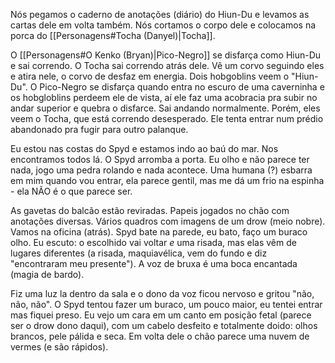 Nós pegamos o caderno de anotações (diário) do Hiun-Du e levamos as cartas dele em volta também. Nós cortamos o corpo dele e colocamos na porca do [[Personagens#Tocha (Danyel)|Tocha]]. 

O [[Personagens#O Kenko (Bryan)|Pico-Negro]] se disfarça como Hiun-Du e sai correndo. O Tocha sai correndo atrás dele. Vê um corvo seguindo eles e atira nele, o corvo de desfaz em energia. Dois hobgoblins veem o "Hiun-Du". O Pico-Negro se disfarça quando entra no escuro de uma caverninha e os hobgloblins perdeem ele de vista, aí ele faz uma acobracia pra subir no andar superior e quebra o disfarce. Sai andando normalmente. Porém, eles veem o Tocha, que está correndo desesperado. Ele tenta entrar num prédio abandonado pra fugir para outro palanque. 

Eu estou nas costas do Spyd e estamos indo ao baú do mar. Nos encontramos todos lá. O Spyd arromba a porta. Eu olho e não parece ter nada, jogo uma pedra rolando e nada acontece. Uma humana (?) esbarra em mim quando vou entrar, ela parece gentil, mas me dá um frio na espinha - ela NÃO é o que parece ser. 

As gavetas do balcão estão reviradas. Papeis jogados no chão com anotações diversas. Vários quadros com imagens de um drow (meio nobre). Vamos na oficina (atrás). Spyd bate na parede, eu bato, faço um buraco  olho. Eu escuto: o escolhido vai voltar *e* uma risada, mas elas vêm de lugares diferentes (a risada, maquiavélica, vem do fundo e diz "encontraram meu presente"). A voz de bruxa é uma boca encantada (magia de bardo). 

Fiz uma luz la dentro da sala e o dono da voz ficou nervoso  e gritou "não, não, não". O Spyd tentou fazer um buraco, um pouco maior, eu tentei entrar mas fiquei preso. Eu vejo um cara em um canto em posição fetal (parece ser o drow dono daqui), com um cabelo desfeito e totalmente doido: olhos brancos, pele pálida e seca. Em volta dele o chão parece uma nuvem de vermes (e são rápidos). 


